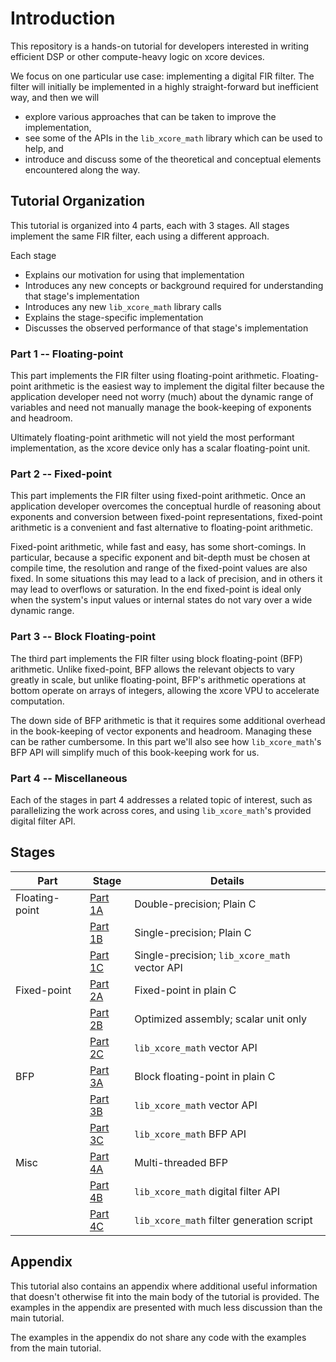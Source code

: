 
# Introduction

This repository is a hands-on tutorial for developers interested in writing
efficient DSP or other compute-heavy logic on xcore devices.

We focus on one particular use case: implementing a digital FIR filter. The
filter will initially be implemented in a highly straight-forward but
inefficient way, and then we will 

* explore various approaches that can be taken to improve the implementation, 
* see some of the APIs in the `lib_xcore_math` library which can be used to
help, and
* introduce and discuss some of the theoretical and conceptual elements
encountered along the way.

## Tutorial Organization

This tutorial is organized into 4 parts, each with 3 stages. All stages
implement the same FIR filter, each using a different approach.

Each stage 

* Explains our motivation for using that implementation
* Introduces any new concepts or background required for understanding that
  stage's implementation
* Introduces any new `lib_xcore_math` library calls
* Explains the stage-specific implementation
* Discusses the observed performance of that stage's implementation

### Part 1 -- Floating-point

This part implements the FIR filter using floating-point arithmetic.
Floating-point arithmetic is the easiest way to implement the digital filter
because the application developer need not worry (much) about the dynamic range
of variables and need not manually manage the book-keeping of exponents and
headroom.

Ultimately floating-point arithmetic will not yield the most performant
implementation, as the xcore device only has a scalar floating-point unit.

### Part 2 -- Fixed-point

This part implements the FIR filter using fixed-point arithmetic. Once an
application developer overcomes the conceptual hurdle of reasoning about
exponents and conversion between fixed-point representations, fixed-point
arithmetic is a convenient and fast alternative to floating-point arithmetic.

Fixed-point arithmetic, while fast and easy, has some short-comings. In
particular, because a specific exponent and bit-depth must be chosen at compile
time, the resolution and range of the fixed-point values are also fixed. In some
situations this may lead to a lack of precision, and in others it may lead to
overflows or saturation. In the end fixed-point is ideal only when the system's
input values or internal states do not vary over a wide dynamic range.

### Part 3 -- Block Floating-point

The third part implements the FIR filter using block floating-point (BFP)
arithmetic. Unlike fixed-point, BFP allows the relevant objects to vary greatly
in scale, but unlike floating-point, BFP's arithmetic operations at bottom
operate on arrays of integers, allowing the xcore VPU to accelerate computation.

The down side of BFP arithmetic is that it requires some additional overhead in
the book-keeping of vector exponents and headroom. Managing these can be rather
cumbersome. In this part we'll also see how `lib_xcore_math`'s BFP API will
simplify much of this book-keeping work for us.

### Part 4 -- Miscellaneous

Each of the stages in part 4 addresses a related topic of interest, such as
parallelizing the work across cores, and using `lib_xcore_math`'s provided
digital filter API.

## Stages

| Part           | Stage                        | Details
|----------------|------------------------------| -----------
| Floating-point | [Part 1A](part1A.md)   | Double-precision; Plain C
|                | [Part 1B](part1B.md)   | Single-precision; Plain C
|                | [Part 1C](part1C.md)   | Single-precision; `lib_xcore_math` vector API
| Fixed-point    | [Part 2A](part2A.md)   | Fixed-point in plain C
|                | [Part 2B](part2B.md)   | Optimized assembly; scalar unit only
|                | [Part 2C](part2C.md)   | `lib_xcore_math` vector API
| BFP            | [Part 3A](part3A.md)   | Block floating-point in plain C
|                | [Part 3B](part3B.md)   | `lib_xcore_math` vector API
|                | [Part 3C](part3C.md)   | `lib_xcore_math` BFP API
| Misc           | [Part 4A](part4A.md)   | Multi-threaded BFP
|                | [Part 4B](part4B.md) | `lib_xcore_math` digital filter API
|                | [Part 4C](part4C.md) | `lib_xcore_math` filter generation script

## Appendix

This tutorial also contains an appendix where additional useful information that
doesn't otherwise fit into the main body of the tutorial is provided. The 
examples in the appendix are presented with much less discussion than the main
tutorial.

The examples in the appendix do not share any code with the examples from the
main tutorial.